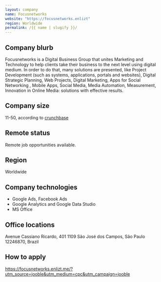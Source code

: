 ```yaml
---
layout: company
name: Focusnetworks
website: "https://focusnetworks.enlizt"
region: Worldwide
permalink: /{{ name | slugify }}/
---
```


## Company blurb

Focusnetworks is a Digital Business Group that unites Marketing and Technology to help clients take their business to the next level using digital medium. In order to do that, many solutions are presented, like Project Development (such as systems, applications, portals and websites), Digital Strategic Planning, Web Projects, Digital Marketing, Apps for Social Networking , Mobile Apps, Social Media, Media Automation, Measurement, Innovation in Online Media: solutions with effective results.

## Company size

11-50, according to [crunchbase](https://www.crunchbase.com/organization/focusnetworks)

## Remote status

Remote job opportunities available.

## Region
Worldwide

## Company technologies

- Google Ads, Facebook Ads
- Google Analytics and Google Data Studio
- MS Office

## Office locations

Avenue Cassiano Ricardo, 401
1109
São José dos Campos, São Paulo 12246870, Brazil

## How to apply

https://focusnetworks.enlizt.me/?utm_source=jooble&utm_medium=cpc&utm_campaign=jooble